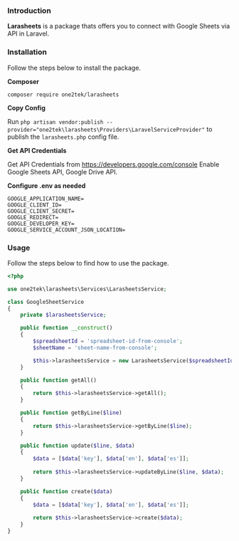 ### Introduction

**Larasheets** is a package thats offers you to connect with Google Sheets via API in Laravel.

### Installation

Follow the steps below to install the package.


**Composer**

```
composer require one2tek/larasheets
```

**Copy Config**

Run `php artisan vendor:publish --provider="one2tek\larasheets\Providers\LaravelServiceProvider"` to publish the `larasheets.php` config file.

**Get API Credentials**

Get API Credentials from https://developers.google.com/console
Enable Google Sheets API, Google Drive API.

**Configure .env as needed**

```
GOOGLE_APPLICATION_NAME=
GOOGLE_CLIENT_ID=
GOOGLE_CLIENT_SECRET=
GOOGLE_REDIRECT=
GOOGLE_DEVELOPER_KEY=
GOOGLE_SERVICE_ACCOUNT_JSON_LOCATION=
```


### Usage

Follow the steps below to find how to use the package.

```php
<?php

use one2tek\larasheets\Services\LarasheetsService;

class GoogleSheetService
{
    private $larasheetsService;

    public function __construct()
    {
        $spreadsheetId = 'spreadsheet-id-from-console';
        $sheetName = 'sheet-name-from-console';

        $this->larasheetsService = new LarasheetsService($spreadsheetId, $sheetName);
    }

    public function getAll()
    {
        return $this->larasheetsService->getAll();
    }

    public function getByLine($line)
    {
        return $this->larasheetsService->getByLine($line);
    }

    public function update($line, $data)
    {
        $data = [$data['key'], $data['en'], $data['es']];
        
        return $this->larasheetsService->updateByLine($line, $data);
    }

    public function create($data)
    {
        $data = [$data['key'], $data['en'], $data['es']];
       
        return $this->larasheetsService->create($data);
    }
}
```
